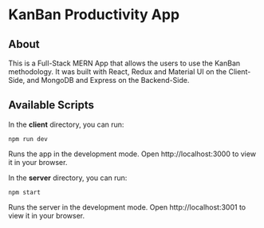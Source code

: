 # KanBan Productivity App

## About

This is a Full-Stack MERN App that allows the users to use the KanBan methodology.
It was built with React, Redux and Material UI on the Client-Side, and
MongoDB and Express on the Backend-Side.

## Available Scripts

In the **client** directory, you can run:

`npm run dev`

Runs the app in the development mode.
Open http://localhost:3000 to view it in your browser.

In the **server** directory, you can run:

`npm start`

Runs the server in the development mode.
Open http://localhost:3001 to view it in your browser.
